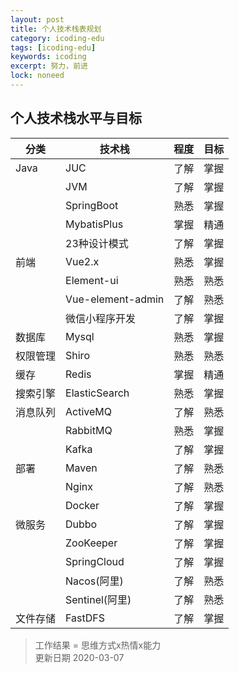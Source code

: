 ```yaml
---
layout: post
title: 个人技术栈表规划
category: icoding-edu
tags: [icoding-edu]
keywords: icoding
excerpt: 努力，前进
lock: noneed
---
```


## 个人技术栈水平与目标

| 分类     | 技术栈            | 程度 | 目标 |
| -------- | ----------------- | ---- | ---- |
| Java     | JUC               | 了解 | 掌握 |
|          | JVM               | 了解 | 掌握 |
|          | SpringBoot        | 熟悉 | 掌握 |
|          | MybatisPlus       | 掌握 | 精通 |
|          | 23种设计模式      | 了解 | 掌握 |
| 前端     | Vue2.x            | 熟悉 | 掌握 |
|          | Element-ui        | 熟悉 | 熟悉 |
|          | Vue-element-admin | 了解 | 熟悉 |
|          | 微信小程序开发    | 了解 | 掌握 |
| 数据库   | Mysql             | 熟悉 | 掌握 |
| 权限管理 | Shiro             | 熟悉 | 熟悉 |
| 缓存     | Redis             | 掌握 | 精通 |
| 搜索引擎 | ElasticSearch     | 熟悉 | 掌握 |
| 消息队列 | ActiveMQ          | 了解 | 熟悉 |
|          | RabbitMQ          | 熟悉 | 掌握 |
|          | Kafka             | 了解 | 掌握 |
| 部署     | Maven             | 了解 | 熟悉 |
|          | Nginx             | 了解 | 熟悉 |
|          | Docker            | 了解 | 掌握 |
| 微服务   | Dubbo             | 了解 | 掌握 |
|          | ZooKeeper         | 了解 | 掌握 |
|          | SpringCloud       | 了解 | 掌握 |
|          | Nacos(阿里)       | 了解 | 熟悉 |
|          | Sentinel(阿里)    | 了解 | 熟悉 |
| 文件存储 | FastDFS           | 了解 | 掌握 |

> 工作结果 = 思维方式x热情x能力  
> 更新日期 2020-03-07
